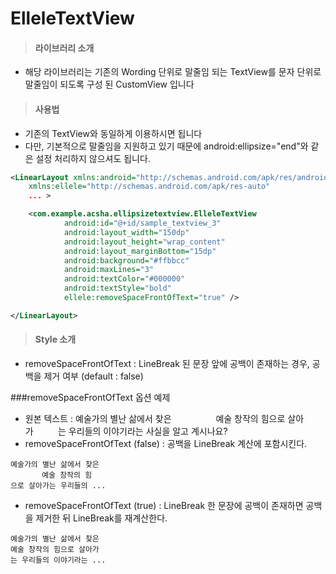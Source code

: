 # ElleleTextView

>#### 라이브러리 소개
- 해당 라이브러리는 기존의 Wording 단위로 말줄임 되는 TextView를 문자 단위로 말줄임이 되도록 구성 된 CustomView 입니다


>#### 사용법
- 기존의 TextView와 동일하게 이용하시면 됩니다
- 다만, 기본적으로 말줄임을 지원하고 있기 때문에 android:ellipsize="end"와 같은 설정 처리하지 않으셔도 됩니다.

```XML
<LinearLayout xmlns:android="http://schemas.android.com/apk/res/android"
    xmlns:ellele="http://schemas.android.com/apk/res-auto"
    ... >

    <com.example.acsha.ellipsizetextview.ElleleTextView
            android:id="@+id/sample_textview_3"
            android:layout_width="150dp"
            android:layout_height="wrap_content"
            android:layout_marginBottom="15dp"
            android:background="#ffbbcc"
            android:maxLines="3"
            android:textColor="#000000"
            android:textStyle="bold"
            ellele:removeSpaceFrontOfText="true" />

</LinearLayout>
```

>#### Style 소개
- removeSpaceFrontOfText : LineBreak 된 문장 앞에 공백이 존재하는 경우, 공백을 제거 여부 (default : false)

###removeSpaceFrontOfText 옵션 예제
- 원본 텍스트 : 예술가의 별난 삶에서 찾은 &nbsp;&nbsp;&nbsp;&nbsp;&nbsp;&nbsp;&nbsp;&nbsp;&nbsp;&nbsp;&nbsp;&nbsp;&nbsp;&nbsp;&nbsp;&nbsp;&nbsp;예술 창작의 힘으로 살아가&nbsp;&nbsp;&nbsp;&nbsp;&nbsp;&nbsp;&nbsp;&nbsp;&nbsp;&nbsp;는 우리들의 이야기라는 사실을 알고 계시나요?
- removeSpaceFrontOfText (false) : 공백을 LineBreak 계산에 포함시킨다.
```
예술가의 별난 삶에서 찾은
       예술 창작의 힘
으로 살아가는 우리들의 ...
```

- removeSpaceFrontOfText (true) : LineBreak 한 문장에 공백이 존재하면 공백을 제거한 뒤 LineBreak를 재계산한다.
```
예술가의 별난 삶에서 찾은
예술 창작의 힘으로 살아가
는 우리들의 이야기라는 ...
```